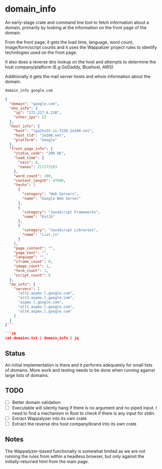 
# domain_info

An early-stage crate and command line tool to fetch information about a domain, primarily by looking at the information on the front page of the domain.

From the front page, it gets the load time, language, word count, image/form/script counts and it uses the Wappalizer project rules to identify technilogies used on the front page.

It also does a reverse dns lookup on the host and attempts to determine the host company/platform (E.g GoDaddy, Bluehost, AWS)

Additionally it gets the mail server hosts and whois information about the domain.

```sh
domain_info google.com
```

```json
{
  "domain": "google.com",
  "dns_info": {
    "ip": "172.217.6.238",
    "other_ips": []
  },
  "host_info": {
    "host": "lga25s55-in-f238.1e100.net",
    "host_tld": "1e100.net",
    "platform": "Google"
  },
  "front_page_info": {
    "status_code": "200 OK",
    "load_time": {
      "secs": 0,
      "nanos": 217272393
    },
    "word_count": 100,
    "content_length": 47090,
    "techs": [
      {
        "category": "Web Servers",
        "name": "Google Web Server"
      },
      {
        "category": "JavaScript Frameworks",
        "name": "ExtJS"
      },
      {
        "category": "JavaScript Libraries",
        "name": "List.js"
      }
    ],
    "page_content": "",
    "page_text": "",
    "language": "",
    "iframe_count": 0,
    "image_count": 1,
    "form_count": 1,
    "script_count": 8
  },
  "mx_info": {
    "servers": [
      "alt2.aspmx.l.google.com",
      "alt3.aspmx.l.google.com",
      "aspmx.l.google.com",
      "alt1.aspmx.l.google.com",
      "alt4.aspmx.l.google.com"
    ]
  }
}```

```sh
cat domains.txt | domain_info | jq
```

## Status
An initial implementation is there and it performs adequately for small lists of domains.  More work and testing needs to be done when running against large lists of domains.


## TODO
- [ ] Better domain validation
- [ ] Executable will silently hang if there is no argument and no piped input.  I need to find a mechanism in Rust to check if there is any input for stdin.
- [ ] Extract Wappalyzer into its own crate
- [ ] Extract the reverse dns host company/brand into its own crate

## Notes

The Wappalyzer-based functionalty is somewhat limited as we are not running the rules from within a headless browser, but only against the initially-returned html from the main page.
